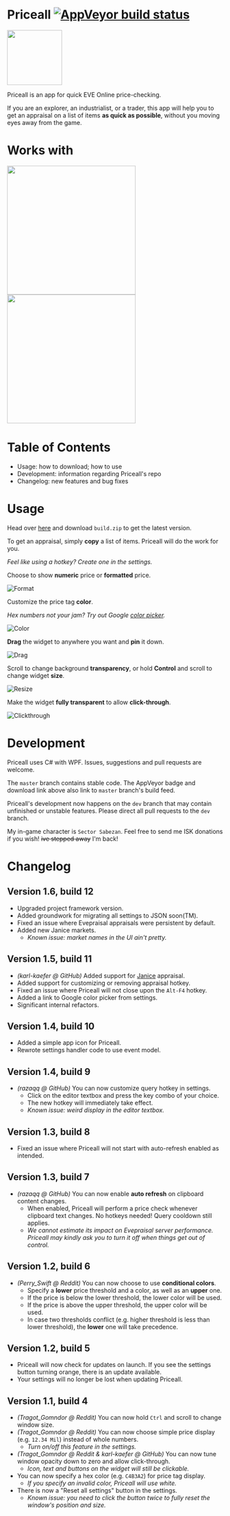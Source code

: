 # Priceall [![AppVeyor build status](https://ci.appveyor.com/api/projects/status/github/xyx0826/Priceall?svg=true)](https://ci.appveyor.com/project/xyx0826/Priceall)

<img src="Readme/Images/Priceall.png" width="128" height="128"/>

Priceall is an app for quick EVE Online price-checking.

If you are an explorer, an industrialist, or a trader,
this app will help you to get an appraisal on a list of items
**as quick as possible**, without you moving eyes away from the game.

# Works with

<img src="Readme/Images/evepraisal-logo.png" width="300"/> <img src="Readme/Images/janice-logo.png" width="300"/>

# Table of Contents

- Usage: how to download; how to use
- Development: information regarding Priceall's repo
- Changelog: new features and bug fixes

# Usage

Head over [here](https://ci.appveyor.com/project/xyx0826/Priceall/build/artifacts)
and download `build.zip` to get the latest version.

To get an appraisal, simply **copy** a list of items. Priceall will do the work for you.

*Feel like using a hotkey? Create one in the settings.*

Choose to show **numeric** price or **formatted** price.

![Format](Readme/Images/priceall-gif-02-format.gif)

Customize the price tag **color**.

*Hex numbers not your jam? Try out Google
[color picker](https://www.google.com/search?q=color%20picker).*

![Color](Readme/Images/priceall-gif-03-color.gif)

**Drag** the widget to anywhere you want and **pin** it down.

![Drag](Readme/Images/priceall-gif-04-drag.gif)

Scroll to change background **transparency**, or hold **Control** and scroll to change widget **size**.

![Resize](Readme/Images/priceall-gif-05-resize.gif)

Make the widget **fully transparent** to allow **click-through**.

![Clickthrough](Readme/Images/priceall-gif-06-clickthrough.gif)

# Development

Priceall uses C# with WPF. Issues, suggestions and pull requests are welcome.

The `master` branch contains stable code. The AppVeyor badge and download link above also link to `master` branch's build feed.

Priceall's development now happens on the `dev` branch that may contain unfinished or unstable features. Please direct all pull requests to the `dev` branch.

My in-game character is `Sector Sabezan`. Feel free to send me ISK donations if you wish! ~~ive stepped away~~ I'm back!

# Changelog

## Version 1.6, build 12

- Upgraded project framework version.
- Added groundwork for migrating all settings to JSON soon(TM).
- Fixed an issue where Evepraisal appraisals were persistent by default.
- Added new Janice markets.
  - *Known issue: market names in the UI ain't pretty.*

## Version 1.5, build 11

- *(karl-kaefer @ GitHub)* Added support for [Janice](https://janice.e-351.com/) appraisal.
- Added support for customizing or removing appraisal hotkey.
- Fixed an issue where Priceall will not close upon the `Alt-F4` hotkey.
- Added a link to Google color picker from settings.
- Significant internal refactors.

## Version 1.4, build 10

- Added a simple app icon for Priceall.
- Rewrote settings handler code to use event model.

## Version 1.4, build 9

- *(razaqq @ GitHub)* You can now customize query hotkey in settings.
  - Click on the editor textbox and press the key combo of your choice.
  - The new hotkey will immediately take effect.
  - *Known issue: weird display in the editor textbox.*

## Version 1.3, build 8

- Fixed an issue where Priceall will not start with auto-refresh enabled as intended.

## Version 1.3, build 7

- *(razaqq @ GitHub)* You can now enable **auto refresh** on clipboard content changes.
  - When enabled, Priceall will perform a price check whenever clipboard text changes. No hotkeys needed! Query cooldown still applies.
  - *We cannot estimate its impact on Evepraisal server performance. Priceall may kindly ask you to turn it off when things get out of control.*

## Version 1.2, build 6

- *(Perry_Swift @ Reddit)* You can now choose to use **conditional colors**.
  - Specify a **lower** price threshold and a color, as well as an **upper** one.
  - If the price is below the lower threshold, the lower color will be used.
  - If the price is above the upper threshold, the upper color will be used.
  - In case two thresholds conflict (e.g. higher threshold is less than lower threshold), the **lower** one will take precedence.

## Version 1.2, build 5

- Priceall will now check for updates on launch. If you see the settings button turning orange, there is an update available.
- Your settings will no longer be lost when updating Priceall.

## Version 1.1, build 4

- *(Tragot_Gomndor @ Reddit)* You can now hold `Ctrl` and scroll to change window size.
- *(Tragot_Gomndor @ Reddit)* You can now choose simple price display (e.g. `12.34 Mil`) instead of whole numbers.
  - *Turn on/off this feature in the settings.*
- *(Tragot_Gomndor @ Reddit & karl-kaefer @ GitHub)* You can now tune window opacity down to zero and allow click-through.
  - *Icon, text and buttons on the widget will still be clickable.*
- You can now specify a hex color (e.g. `C4B3A2`) for price tag display.
  - *If you specify an invalid color, Priceall will use white.*
- There is now a "Reset all settings" button in the settings.
  - *Known issue: you need to click the button twice to fully reset the window's position and size.*
